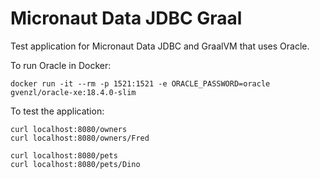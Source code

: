 # Micronaut Data JDBC Graal #

Test application for Micronaut Data JDBC and GraalVM that uses Oracle.

To run Oracle in Docker:
```
docker run -it --rm -p 1521:1521 -e ORACLE_PASSWORD=oracle gvenzl/oracle-xe:18.4.0-slim
```

To test the application:

```
curl localhost:8080/owners
curl localhost:8080/owners/Fred

curl localhost:8080/pets
curl localhost:8080/pets/Dino
```
